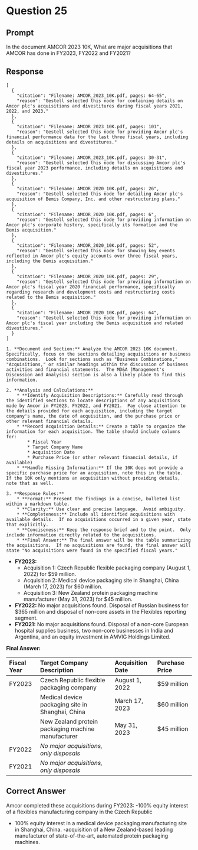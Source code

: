# Question 25

## Prompt

In the document AMCOR 2023 10K, What are major acquisitions that AMCOR has done in FY2023, FY2022 and FY2021?

## Response

```results
[
  {
    "citation": "Filename: AMCOR_2023_10K.pdf, pages: 64-65",
    "reason": "Gestell selected this node for containing details on Amcor plc's acquisitions and divestitures during fiscal years 2021, 2022, and 2023."
  },
  {
    "citation": "Filename: AMCOR_2023_10K.pdf, pages: 101",
    "reason": "Gestell selected this node for providing Amcor plc's financial performance data for the last three fiscal years, including details on acquisitions and divestitures."
  },
  {
    "citation": "Filename: AMCOR_2023_10K.pdf, pages: 30-31",
    "reason": "Gestell selected this node for discussing Amcor plc's fiscal year 2023 performance, including details on acquisitions and divestitures."
  },
  {
    "citation": "Filename: AMCOR_2020_10K.pdf, pages: 26",
    "reason": "Gestell selected this node for detailing Amcor plc's acquisition of Bemis Company, Inc. and other restructuring plans."
  },
  {
    "citation": "Filename: AMCOR_2020_10K.pdf, pages: 6",
    "reason": "Gestell selected this node for providing information on Amcor plc's corporate history, specifically its formation and the Bemis acquisition."
  },
  {
    "citation": "Filename: AMCOR_2020_10K.pdf, pages: 52",
    "reason": "Gestell selected this node for showing key events reflected in Amcor plc's equity accounts over three fiscal years, including the Bemis acquisition."
  },
  {
    "citation": "Filename: AMCOR_2020_10K.pdf, pages: 29",
    "reason": "Gestell selected this node for providing information on Amcor plc's fiscal year 2020 financial performance, specifically regarding research and development costs and restructuring costs related to the Bemis acquisition."
  },
  {
    "citation": "Filename: AMCOR_2020_10K.pdf, pages: 64",
    "reason": "Gestell selected this node for providing information on Amcor plc's fiscal year including the Bemis acquisition and related divestitures."
  }
]
```

```cot
1. **Document and Section:** Analyze the AMCOR 2023 10K document.  Specifically, focus on the sections detailing acquisitions or business combinations.  Look for sections such as "Business Combinations," "Acquisitions," or similar headings within the discussion of business activities and financial statements.  The MD&A (Management's Discussion and Analysis) section is also a likely place to find this information.

2. **Analysis and Calculations:**
    * **Identify Acquisition Descriptions:** Carefully read through the identified sections to locate descriptions of any acquisitions made by Amcor in FY2023, FY2022, and FY2021.  Pay close attention to the details provided for each acquisition, including the target company's name, the date of acquisition, and the purchase price or other relevant financial details.
    * **Record Acquisition Details:** Create a table to organize the information for each acquisition. The table should include columns for:
        * Fiscal Year
        * Target Company Name
        * Acquisition Date
        * Purchase Price (or other relevant financial details, if available)
    * **Handle Missing Information:** If the 10K does not provide a specific purchase price for an acquisition, note this in the table.  If the 10K only mentions an acquisition without providing details, note that as well.

3. **Response Rules:**
    * **Format:** Present the findings in a concise, bulleted list within a markdown table.
    * **Clarity:** Use clear and precise language.  Avoid ambiguity.
    * **Completeness:** Include all identified acquisitions with available details.  If no acquisitions occurred in a given year, state that explicitly.
    * **Conciseness:** Keep the response brief and to the point.  Only include information directly related to the acquisitions.
    * **Final Answer:** The final answer will be the table summarizing the acquisitions.  If no acquisitions are found, the final answer will state "No acquisitions were found in the specified fiscal years."

```

- **FY2023:**
  - Acquisition 1: Czech Republic flexible packaging company (August 1, 2022) for $59 million.
  - Acquisition 2: Medical device packaging site in Shanghai, China (March 17, 2023) for $60 million.
  - Acquisition 3: New Zealand protein packaging machine manufacturer (May 31, 2023) for $45 million.
- **FY2022:** No major acquisitions found. Disposal of Russian business for $365 million and disposal of non-core assets in the Flexibles reporting segment.
- **FY2021:** No major acquisitions found. Disposal of a non-core European hospital supplies business, two non-core businesses in India and Argentina, and an equity investment in AMVIG Holdings Limited.

**Final Answer:**

| Fiscal Year | Target Company Description                         | Acquisition Date | Purchase Price |
| :---------- | :------------------------------------------------- | :--------------- | :------------- |
| FY2023      | Czech Republic flexible packaging company          | August 1, 2022   | $59 million    |
|             | Medical device packaging site in Shanghai, China   | March 17, 2023   | $60 million    |
|             | New Zealand protein packaging machine manufacturer | May 31, 2023     | $45 million    |
| FY2022      | _No major acquisitions, only disposals_            |                  |                |
| FY2021      | _No major acquisitions, only disposals_            |                  |                |

## Correct Answer

Amcor completed these acquisitions during FY2023:
-100% equity interest of a flexibles manufacturing company in the Czech Republic

- 100% equity interest in a medical device packaging manufacturing site in
  Shanghai, China.
  -acquisition of a New Zealand-based leading manufacturer of state-of-the-art, automated protein
  packaging machines.
